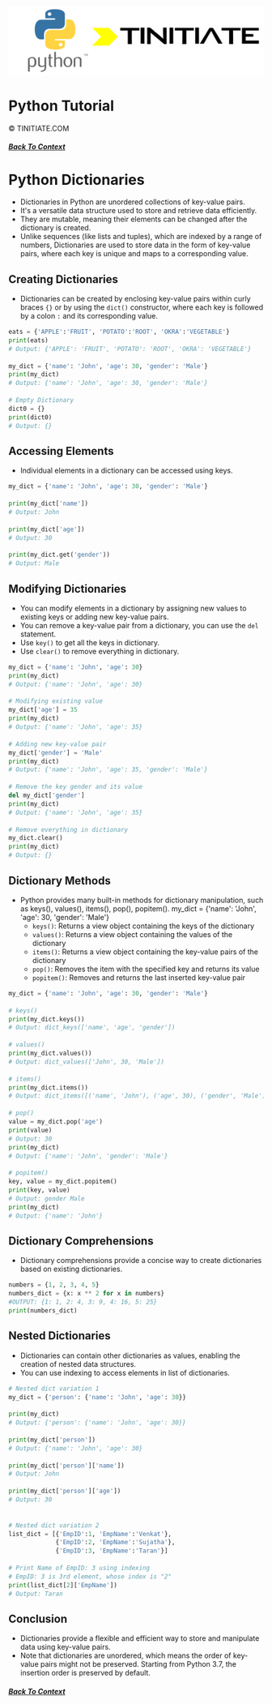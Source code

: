 ![Python Tinitiate Image](../../python_tinitiate.png)
# Python Tutorial
&copy; TINITIATE.COM
##### [Back To Context](../../README.md)

# Python Dictionaries
* Dictionaries in Python are unordered collections of key-value pairs.
* It's a versatile data structure used to store and retrieve data efficiently.
* They are mutable, meaning their elements can be changed after the dictionary is created.
* Unlike sequences (like lists and tuples), which are indexed by a range of numbers, Dictionaries are used to store data in the form of key-value pairs, where each key is unique and maps to a corresponding value. 

## Creating Dictionaries
* Dictionaries can be created by enclosing key-value pairs within curly braces `{}` or by using the `dict()` constructor, where each key is followed by a colon `:` and its corresponding value.
```python
eats = {'APPLE':'FRUIT', 'POTATO':'ROOT', 'OKRA':'VEGETABLE'}
print(eats) 
# Output: {'APPLE': 'FRUIT', 'POTATO': 'ROOT', 'OKRA': 'VEGETABLE'}

my_dict = {'name': 'John', 'age': 30, 'gender': 'Male'}
print(my_dict)
# Output: {'name': 'John', 'age': 30, 'gender': 'Male'}

# Empty Dictionary
dict0 = {}
print(dict0)
# Output: {}
```

## Accessing Elements
* Individual elements in a dictionary can be accessed using keys.
```python
my_dict = {'name': 'John', 'age': 30, 'gender': 'Male'}

print(my_dict['name'])    
# Output: John

print(my_dict['age'])     
# Output: 30

print(my_dict.get('gender'))  
# Output: Male
```

## Modifying Dictionaries
* You can modify elements in a dictionary by assigning new values to existing keys or adding new key-value pairs.
* You can remove a key-value pair from a dictionary, you can use the `del` statement.
* Use `key()` to get all the keys in dictionary.
* Use `clear()` to remove everything in dictionary.
```python
my_dict = {'name': 'John', 'age': 30}
print(my_dict)
# Output: {'name': 'John', 'age': 30}

# Modifying existing value
my_dict['age'] = 35
print(my_dict)
# Output: {'name': 'John', 'age': 35}

# Adding new key-value pair
my_dict['gender'] = 'Male'
print(my_dict)  
# Output: {'name': 'John', 'age': 35, 'gender': 'Male'}

# Remove the key gender and its value
del my_dict['gender'] 
print(my_dict)
# Output: {'name': 'John', 'age': 35}

# Remove everything in dictionary
my_dict.clear() 
print(my_dict)
# Output: {}
```

## Dictionary Methods
* Python provides many built-in methods for dictionary manipulation, such as keys(), values(), items(), pop(), popitem().
my_dict = {'name': 'John', 'age': 30, 'gender': 'Male'}
    * `keys()`: Returns a view object containing the keys of the dictionary
    * `values()`: Returns a view object containing the values of the dictionary
    * `items()`: Returns a view object containing the key-value pairs of the dictionary
    * `pop()`: Removes the item with the specified key and returns its value
    * `popitem()`: Removes and returns the last inserted key-value pair
```python
my_dict = {'name': 'John', 'age': 30, 'gender': 'Male'}

# keys()
print(my_dict.keys())  
# Output: dict_keys(['name', 'age', 'gender'])

# values()
print(my_dict.values())  
# Output: dict_values(['John', 30, 'Male'])

# items()
print(my_dict.items())   
# Output: dict_items([('name', 'John'), ('age', 30), ('gender', 'Male')])

# pop()
value = my_dict.pop('age')
print(value)  
# Output: 30
print(my_dict)  
# Output: {'name': 'John', 'gender': 'Male'}

# popitem()
key, value = my_dict.popitem()
print(key, value)  
# Output: gender Male
print(my_dict)     
# Output: {'name': 'John'}
```

## Dictionary Comprehensions
* Dictionary comprehensions provide a concise way to create dictionaries based on existing dictionaries.
```python
numbers = {1, 2, 3, 4, 5}
numbers_dict = {x: x ** 2 for x in numbers}  
#OUTPUT: {1: 1, 2: 4, 3: 9, 4: 16, 5: 25}
print(numbers_dict)
```

## Nested Dictionaries
* Dictionaries can contain other dictionaries as values, enabling the creation of nested data structures.
* You can use indexing to access elements in list of dictionaries.
```python
# Nested dict variation 1
my_dict = {'person': {'name': 'John', 'age': 30}}

print(my_dict)
# Output: {'person': {'name': 'John', 'age': 30}}

print(my_dict['person'])
# Output: {'name': 'John', 'age': 30}

print(my_dict['person']['name'])  
# Output: John

print(my_dict['person']['age'])   
# Output: 30


# Nested dict variation 2
list_dict = [{'EmpID':1, 'EmpName':'Venkat'},
             {'EmpID':2, 'EmpName':'Sujatha'},
             {'EmpID':3, 'EmpName':'Taran'}]

# Print Name of EmpID: 3 using indexing
# EmpID: 3 is 3rd element, whose index is "2"
print(list_dict[2]['EmpName'])
# Output: Taran
```

## Conclusion
* Dictionaries provide a flexible and efficient way to store and manipulate data using key-value pairs.
* Note that dictionaries are unordered, which means the order of key-value pairs might not be preserved. Starting from Python 3.7, the insertion order is preserved by default.

##### [Back To Context](../../README.md)